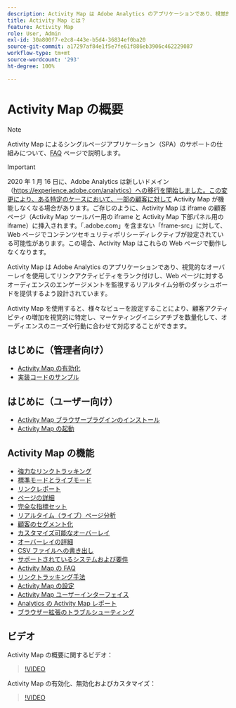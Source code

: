 ```yaml
---
description: Activity Map は Adobe Analytics のアプリケーションであり、視覚的なオーバーレイを使用してリンクアクティビティをランク付けし、Web ページに対するオーディエンスのエンゲージメントを監視するリアルタイム分析のダッシュボードを提供するよう設計されています。
title: Activity Map とは？
feature: Activity Map
role: User, Admin
exl-id: 30a800f7-e2c8-443e-b5d4-36834ef0ba20
source-git-commit: a17297af84e1f5e7fe61f886eb3906c462229087
workflow-type: tm+mt
source-wordcount: '293'
ht-degree: 100%

---
```


# Activity Map の概要

>[!NOTE]
>Activity Map によるシングルページアプリケーション（SPA）のサポートの仕組みについて、[FAQ](/help/analyze/activity-map/activitymap-faq.md) ページで説明します。

>[!IMPORTANT]
>2020 年 1 月 16 日に、Adobe Analytics は新しいドメイン（https://experience.adobe.com/analytics）への移行を開始しました。この変更により、ある特定のケースにおいて、一部の顧客に対して Activity Map が機能しなくなる場合があります。ご存じのように、Activity Map は iframe の顧客ページ（Activity Map ツールバー用の iframe と Activity Map 下部パネル用の iframe）に挿入されます。「.adobe.com」を含まない「frame-src」に対して、Web ページでコンテンツセキュリティポリシーディレクティブが設定されている可能性があります。この場合、Activity Map はこれらの Web ページで動作しなくなります。

Activity Map は Adobe Analytics のアプリケーションであり、視覚的なオーバーレイを使用してリンクアクティビティをランク付けし、Web ページに対するオーディエンスのエンゲージメントを監視するリアルタイム分析のダッシュボードを提供するよう設計されています。

Activity Map を使用すると、様々なビューを設定することにより、顧客アクティビティの増加を視覚的に特定し、マーケティングイニシアチブを数量化して、オーディエンスのニーズや行動に合わせて対応することができます。

## はじめに（管理者向け）

* [Activity Map の有効化](activitymap-getting-started/activitymap-getting-started-admins/activitymap-enable.md)
* [実装コードのサンプル](activitymap-getting-started/activitymap-getting-started-admins/activitymap-sample-implementation-code.md)

## はじめに（ユーザー向け）

* [Activity Map ブラウザープラグインのインストール ](activitymap-getting-started/activitymap-getting-started-users/activitymap-install.md)
* [Activity Map の起動](activitymap-getting-started/activitymap-getting-started-users/activitymap-launch.md)

## Activity Map の機能

* [強力なリンクトラッキング](lnk-tracking-overview.md)
* [標準モードとライブモード](activitymap-standard-live.md)
* [リンクレポート](activitymap-links-report.md)
* [ページの詳細](activitymap-page-flow.md)
* [完全な指標セット](activitymap-complete-metrics.md)
* [リアルタイム（ライブ）ページ分析](/help/admin/admin/c-manage-report-suites/c-edit-report-suites/realtime/realtime.md)
* [顧客のセグメント化](activitymap-multiple-segments.md)
* [カスタマイズ可能なオーバーレイ](activitymap-gainerslosers.md)
* [オーバーレイの詳細](activitymap-overlay-details.md)
* [CSV ファイルへの書き出し](activitymap-csv.md)
* [サポートされているシステムおよび要件](activitymap-sysreqs.md)
* [Activity Map の FAQ](activitymap-faq.md)
* [リンクトラッキング手法](activitymap-link-tracking/activitymap-link-tracking-methodology.md)
* [Activity Map の設定](activitymap-overlay-settings.md)
* [Activity Map ユーザーインターフェイス](activitymap-user-interface.md)
* [Analytics の Activity Map レポート](activitymap-reporting-analytics.md)
* [ブラウザー拡張のトラブルシューティング](troubleshooting-browser-extensions.md)

## ビデオ

Activity Map の概要に関するビデオ：

>[!VIDEO](https://video.tv.adobe.com/v/25451/?quality=12)

Activity Map の有効化、無効化およびカスタマイズ：

>[!VIDEO](https://video.tv.adobe.com/v/25878/?quality=12)
